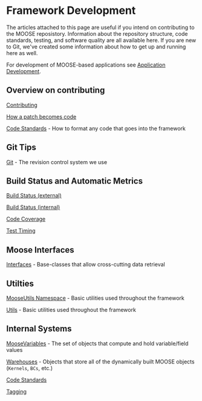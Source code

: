 # Framework Development

The articles attached to this page are useful if you intend on contributing to the MOOSE reposistory. Information about the repository
structure, code standards, testing, and software quality are all available here. If you are new to Git, we've created some information
about how to get up and running here as well.

For development of MOOSE-based applications see [Application Development](application_development/index.md).

## Overview on contributing

[Contributing](framework_development/contributing.md)

[How a patch becomes code](framework_development/patch_to_code.md)

[Code Standards](code_standards.md) - How to format any code that goes into the framework

## Git Tips

[Git](git.md) - The revision control system we use

## Build Status and Automatic Metrics

[Build Status (external)](https://civet.inl.gov)

[Build Status (internal)](https://moosebuild.inl.gov)

[Code Coverage](http://mooseframework.com/docs/coverage/moose/)

[Test Timing](http://mooseframework.org/docs/timing/)

## Moose Interfaces

[Interfaces](framework_development/interfaces/index.md) - Base-classes that allow cross-cutting data retrieval

## Utilties

[MooseUtils Namespace](moose_utils.md) - Basic utilities used throughout the framework

[Utils](utils/index.md) - Basic utilities used throughout the framework

## Internal Systems

[MooseVariables](moose_variables.md) - The set of objects that compute and hold variable/field values

[Warehouses](/warehouses.md) - Objects that store all of the dynamically built MOOSE objects (`Kernels`, `BCs`, etc.)

[Code Standards](code_standards.md)

[Tagging](tagging.md)
